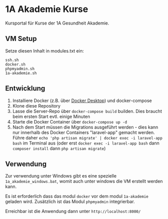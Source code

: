 # 1A Akademie Kurse

Kursportal für Kurse der 1A Gesundheit Akademie.

## VM Setup

Setze diesen Inhalt in modules.txt ein:
```
ssh.sh
docker.sh
phpmyadmin.sh
1a-akademie.sh
```

## Entwicklung

1. Installiere Docker (z.B. über [Docker Desktop](https://www.docker.com/products/docker-desktop)) und docker-compose
2. Klone diese Repository
3. Lasse die Server-Repo über `docker-compose build` builden. Dies braucht beim ersten Start evtl. einige Minuten
4. Starte die Docker Container über `docker-compose up -d`
5. Nach dem Start müssen die Migrations ausgeführt werden - dies kann nur innerhalb des Docker Containers "laravel-app" gemacht werden.
  Führe daher `echo 'php artisan migrate' | docker exec -i laravel-app bash` im Terminal aus (oder erst `docker exec -i laravel-app bash` dann `composer install` dann `php artisan migrate`)

## Verwendung

Zur verwendung unter Windows gibt es eine spezielle `1a_akademie_windows.bat`, womit auch unter windows die VM erstellt werden kann.

Es ist erforderlich dass das modul `docker` vor dem modul `1a-akademie` geladen wird. Zusätzlich ist das Modul `phpmyadmin` integrierbar.

Erreichbar ist die Anwendung dann unter `http://localhost:8000/`
